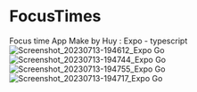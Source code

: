 # FocusTimes
Focus time App
Make by Huy : Expo - typescript
![Screenshot_20230713-194612_Expo Go](https://github.com/huybui76/FocusTimes/assets/59251361/c68bd2a0-12a6-4e48-996f-643ae3901ddd)
![Screenshot_20230713-194744_Expo Go](https://github.com/huybui76/FocusTimes/assets/59251361/e67b915a-af8c-4fd3-a1f3-5369495da7ff)
![Screenshot_20230713-194755_Expo Go](https://github.com/huybui76/FocusTimes/assets/59251361/eb0bb94b-a127-48a5-b7fe-ee7795a42cd6)
![Screenshot_20230713-194717_Expo Go](https://github.com/huybui76/FocusTimes/assets/59251361/53172483-1e30-4b08-a33a-96549eebf803)
